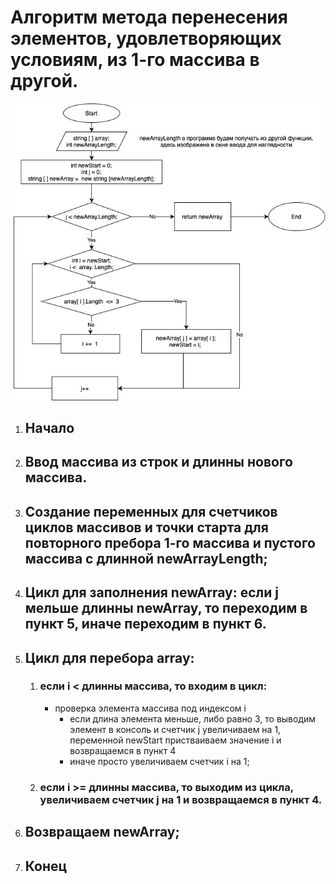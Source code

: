 # Алгоритм метода перенесения элементов, удовлетворяющих условиям, из 1-го массива в другой.

![Algorithm](img/algorithm.jpg)

1. ## Начало
2. ## Ввод массива из строк и длинны нового массива.
3. ## Создание переменных для счетчиков циклов массивов и точки старта для повторного пребора 1-го массива и пустого массива с длинной newArrayLength;
4. ## Цикл для заполнения newArray: если j мельше длинны newArray, то переходим в пункт 5, иначе переходим в пункт 6.
5. ## Цикл для перебора array:
   1. ### если i < длинны массива, то входим в цикл:
      - проверка элемента массива под индексом i
        - если длина элемента меньше, либо равно 3, то выводим элемент в консоль и счетчик j увеличиваем на 1, переменной newStart пристваиваем значение i и возвращаемся в пункт 4
        - иначе просто увеличиваем счетчик i на 1;
   2. ### если i >= длинны массива, то выходим из цикла, увеличиваем счетчик j на 1 и возвращаемся в пункт 4.
6. ## Возвращаем newArray;
7. ## Конец
